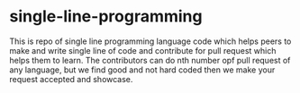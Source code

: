 # single-line-programming
This is repo of single line programming language code which helps peers to make and write single line of code and contribute for pull request which helps them to learn. The contributors can do nth number opf pull request of any language, but we find good and not hard coded then we make your request accepted and showcase.
